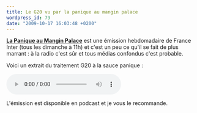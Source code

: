 ```yaml
---
title: Le G20 vu par la panique au mangin palace
wordpress_id: 79
date: "2009-10-17 16:03:48 +0200"
---
```


[**La Panique au Mangin Palace**][1] est une émission hebdomadaire de France
Inter (tous les dimanche à 11h) et c'est un peu ce qu'il se fait de plus
marrant : à la radio c'est sûr et tous médias confondus c'est probable.

Voici un extrait du traitement G20 à la sauce panique :

<audio controls>
  <source src="/assets/audio/panique-au-mangin-palace-g20.mp3" type="audio/mpeg">
  Your browser does not support the audio element.
</audio>

L'émission est disponible en podcast et je vous le recommande.

[1]: https://fr.wikipedia.org/wiki/Panique_au_Mangin_Palace

